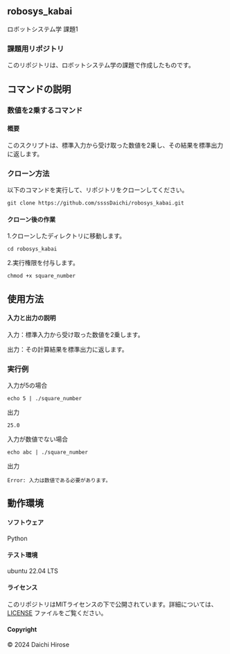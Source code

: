## robosys_kabai
ロボットシステム学 課題1
### 課題用リポジトリ
このリポジトリは、ロボットシステム学の課題で作成したものです。

## コマンドの説明

### 数値を2乗するコマンド

#### 概要
このスクリプトは、標準入力から受け取った数値を2乗し、その結果を標準出力に返します。

### クローン方法
以下のコマンドを実行して、リポジトリをクローンしてください。
```
git clone https://github.com/ssssDaichi/robosys_kabai.git
```
#### クローン後の作業
1.クローンしたディレクトリに移動します。
```
cd robosys_kabai
```
2.実行権限を付与します。
```
chmod +x square_number
```

## 使用方法

#### 入力と出力の説明
入力：標準入力から受け取った数値を2乗します。

出力：その計算結果を標準出力に返します。

### 実行例

入力が5の場合
```
echo 5 | ./square_number
```
出力
```
25.0
```
入力が数値でない場合
```
echo abc | ./square_number
```
出力
```
Error: 入力は数値である必要があります。
```
## 動作環境
#### ソフトウェア
Python
#### テスト環境
ubuntu 22.04 LTS
#### ライセンス
このリポジトリはMITライセンスの下で公開されています。詳細については、[LICENSE](./LICENSE.txt) ファイルをご覧ください。
#### Copyright
© 2024 Daichi Hirose
